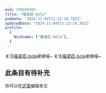```yaml
---
mid: 296880903
title: "喵波菈-bola"
pubDate: "2024-11-04T11:22:10.782Z"
updatedDate: "2024-11-04T11:22:10.782Z"
profile:
  {
    Nickname: ["喵波菈-bola"],
  }
---
```


关注[喵波菈-bola](https://space.bilibili.com/296880903)谢谢喵~ 关注[喵波菈-bola](https://space.bilibili.com/296880903)谢谢喵~

## 此条目有待补充
你可以在[这里](https://github.com/Yuhanawa/VTuber.ICU-Content/edit/master/v/喵波菈-bola/index.md)编辑本文
